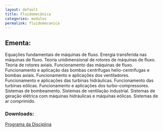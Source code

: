 ```yaml
---
layout: default
title: Fluidomecânica
categories: modules
permalink: fluidomecanica
---
```


##  Ementa:

Equações fundamentais de máquinas de fluxo. Energia transferida nas máquinas de fluxo. Teoria
unidimensional de rotores de máquinas de fluxo. Teoria de rotores axiais. Funcionamento das
máquinas de fluxo. Funcionamento e aplicação das bombas centrífugas helio-centrífugas e bombas
axiais. Funcionamento e aplicações dos ventiladores. Funcionamento e aplicações das turbinas
hidráulicas. Funcionamento das turbinas eólicas. Funcionamento e aplicações dos
turbo-compressores. Sistemas de bombeamento. Sistemas de ventilação industrial. Sistemas de
geração elétrica com máquinas hidráulicas e máquinas eólicas. Sistemas de ar comprimido.

### Downloads:
[Programa da Disciplina](fluidomecanica/FENG-PUCRS.ProgramasDeDisciplinas.4446J02.Vigente.2005-1a2017-2.pdf)
